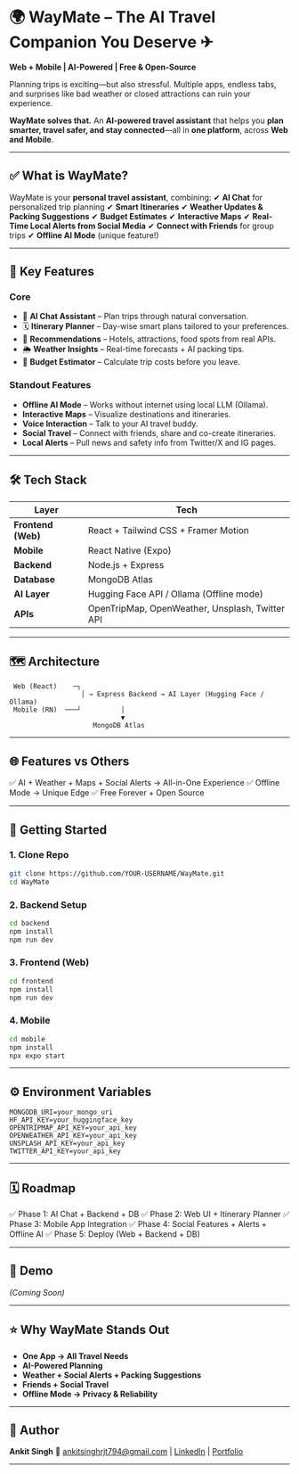 # 🌍 **WayMate – The AI Travel Companion You Deserve** ✈

**Web + Mobile | AI-Powered | Free & Open-Source**

Planning trips is exciting—but also stressful. Multiple apps, endless tabs, and surprises like bad weather or closed attractions can ruin your experience.

**WayMate solves that.**
An **AI-powered travel assistant** that helps you **plan smarter, travel safer, and stay connected**—all in **one platform**, across **Web and Mobile**.

---

## ✅ **What is WayMate?**

WayMate is your **personal travel assistant**, combining:
✔ **AI Chat** for personalized trip planning
✔ **Smart Itineraries**
✔ **Weather Updates & Packing Suggestions**
✔ **Budget Estimates**
✔ **Interactive Maps**
✔ **Real-Time Local Alerts from Social Media**
✔ **Connect with Friends** for group trips
✔ **Offline AI Mode** (unique feature!)

---

## 🌟 **Key Features**

### **Core**

* 💬 **AI Chat Assistant** – Plan trips through natural conversation.
* 🗓 **Itinerary Planner** – Day-wise smart plans tailored to your preferences.
* 🏨 **Recommendations** – Hotels, attractions, food spots from real APIs.
* 🌦 **Weather Insights** – Real-time forecasts + AI packing tips.
* 💸 **Budget Estimator** – Calculate trip costs before you leave.

### **Standout Features**

* **Offline AI Mode** – Works without internet using local LLM (Ollama).
* **Interactive Maps** – Visualize destinations and itineraries.
* **Voice Interaction** – Talk to your AI travel buddy.
* **Social Travel** – Connect with friends, share and co-create itineraries.
* **Local Alerts** – Pull news and safety info from Twitter/X and IG pages.

---

## 🛠 **Tech Stack**

| Layer              | Tech                                            |
| ------------------ | ----------------------------------------------- |
| **Frontend (Web)** | React + Tailwind CSS + Framer Motion            |
| **Mobile**         | React Native (Expo)                             |
| **Backend**        | Node.js + Express                               |
| **Database**       | MongoDB Atlas                                   |
| **AI Layer**       | Hugging Face API / Ollama (Offline mode)        |
| **APIs**           | OpenTripMap, OpenWeather, Unsplash, Twitter API |

---

## 🗺 **Architecture**

```
 Web (React)    ─┐
                  │ → Express Backend → AI Layer (Hugging Face / Ollama)
 Mobile (RN)  ───┘          │
                            ▼
                     MongoDB Atlas
```

---

## 🌐 **Features vs Others**

✅ AI + Weather + Maps + Social Alerts → All-in-One Experience
✅ Offline Mode → Unique Edge
✅ Free Forever + Open Source

---

## 🚀 **Getting Started**

### 1. Clone Repo

```bash
git clone https://github.com/YOUR-USERNAME/WayMate.git
cd WayMate
```

### 2. Backend Setup

```bash
cd backend
npm install
npm run dev
```

### 3. Frontend (Web)

```bash
cd frontend
npm install
npm run dev
```

### 4. Mobile

```bash
cd mobile
npm install
npx expo start
```

---

## ⚙ **Environment Variables**

```
MONGODB_URI=your_mongo_uri
HF_API_KEY=your_huggingface_key
OPENTRIPMAP_API_KEY=your_api_key
OPENWEATHER_API_KEY=your_api_key
UNSPLASH_API_KEY=your_api_key
TWITTER_API_KEY=your_api_key
```

---

## 🗓 **Roadmap**

✅ Phase 1: AI Chat + Backend + DB
✅ Phase 2: Web UI + Itinerary Planner
✅ Phase 3: Mobile App Integration
✅ Phase 4: Social Features + Alerts + Offline AI
✅ Phase 5: Deploy (Web + Backend + DB)

---

## 🎥 **Demo**

*(Coming Soon)*

---

## ⭐ **Why WayMate Stands Out**

* **One App → All Travel Needs**
* **AI-Powered Planning**
* **Weather + Social Alerts + Packing Suggestions**
* **Friends + Social Travel**
* **Offline Mode → Privacy & Reliability**

---

## 👤 **Author**

**Ankit Singh**
📧 [ankitsinghrjt794@gmail.com](mailto:ankitsinghrjt794@gmail.com) | [LinkedIn](https://www.linkedin.com/in/ankitsingh794/) | [Portfolio](#)

---

